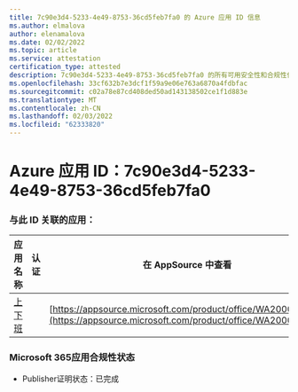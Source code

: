 ```yaml
---
title: 7c90e3d4-5233-4e49-8753-36cd5feb7fa0 的 Azure 应用 ID 信息
ms.author: elmalova
author: elenamalova
ms.date: 02/02/2022
ms.topic: article
ms.service: attestation
certification_type: attested
description: 7c90e3d4-5233-4e49-8753-36cd5feb7fa0 的所有可用安全性和合规性信息。
ms.openlocfilehash: 33cf632b7e3dcf1f59a9e06e763a6870a4fdbfac
ms.sourcegitcommit: c02a78e87cd408ded50ad143138502ce1f1d883e
ms.translationtype: MT
ms.contentlocale: zh-CN
ms.lasthandoff: 02/03/2022
ms.locfileid: "62333820"
---
```

# <a name="azure-app-id-7c90e3d4-5233-4e49-8753-36cd5feb7fa0"></a>Azure 应用 ID：7c90e3d4-5233-4e49-8753-36cd5feb7fa0


### <a name="apps-associated-with-this-id"></a>与此 ID 关联的应用：
| **应用名称** | **认证** | **在 AppSource 中查看** |
|--------------|---------------|-----------------------|
| [上下班](https://docs.microsoft.com/microsoft-365-app-certification/forward/WA200003325) |  | [https://appsource.microsoft.com/product/office/WA200003325](https://appsource.microsoft.com/product/office/WA200003325) |

### <a name="microsoft-365-app-compliance-status"></a>Microsoft 365应用合规性状态
- Publisher证明状态：已完成
